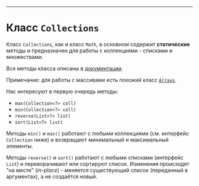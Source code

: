 


_______________________________________________________________

# Класс `Collections`

Класс `Collections`, как и класс `Math`, в основном содержит **статические** методы и предназначен для работы
с коллекциями - списками и множествами.

Все методы класса описаны в [документации](https://docs.oracle.com/en/java/javase/20/docs/api/java.base/java/util/Collections.html#method-summary).

Примечание: для работы с массивами есть похожий класс [`Arrays`](https://docs.oracle.com/en/java/javase/20/docs/api/java.base/java/util/Arrays.html).

Нас интересуют в первую очередь методы:
- `max(Collection<?> coll)`
- `min(Collection<?> coll)`
- `reverse(List<?> list)`
- `sort(List<T> list)`

Методы `min()` и `max()` работают с любыми коллекциями (см. интерфейс `Collection` ниже) и возвращают
минимальный и максимальный элементы.

Методы `reverse()` и `sort()` работают с любыми списками (интерфейс `List`) и переворачивают или
сортируют список. Изменения происходят "на месте" (*in-place*) - меняется существующий список
(переданный в аргументах), а не создаётся новый.
